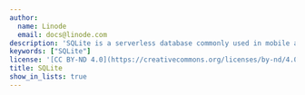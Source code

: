 ```yaml
---
author:
  name: Linode
  email: docs@linode.com
description: 'SQLite is a serverless database commonly used in mobile applications and other applications which need to access data in an offline environment or locally.'
keywords: ["SQLite"]
license: '[CC BY-ND 4.0](https://creativecommons.org/licenses/by-nd/4.0)'
title: SQLite
show_in_lists: true
---
```





